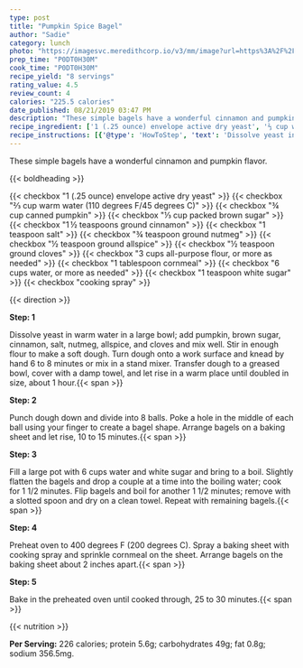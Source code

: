 ```yaml
---
type: post
title: "Pumpkin Spice Bagel"
author: "Sadie"
category: lunch
photo: "https://imagesvc.meredithcorp.io/v3/mm/image?url=https%3A%2F%2Fimages.media-allrecipes.com%2Fuserphotos%2F4555401.jpg"
prep_time: "P0DT0H30M"
cook_time: "P0DT0H30M"
recipe_yield: "8 servings"
rating_value: 4.5
review_count: 4
calories: "225.5 calories"
date_published: 08/21/2019 03:47 PM
description: "These simple bagels have a wonderful cinnamon and pumpkin flavor."
recipe_ingredient: ['1 (.25 ounce) envelope active dry yeast', '⅔ cup warm water (110 degrees F/45 degrees C)', '¾ cup canned pumpkin', '⅓ cup packed brown sugar', '1\u2009½ teaspoons ground cinnamon', '1 teaspoon salt', '¾ teaspoon ground nutmeg', '½ teaspoon ground allspice', '½ teaspoon ground cloves', '3 cups all-purpose flour, or more as needed', '1 tablespoon cornmeal', '6 cups water, or more as needed', '1 teaspoon white sugar', 'cooking spray']
recipe_instructions: [{'@type': 'HowToStep', 'text': 'Dissolve yeast in warm water in a large bowl; add pumpkin, brown sugar, cinnamon, salt, nutmeg, allspice, and cloves and mix well. Stir in enough flour to make a soft dough. Turn dough onto a work surface and knead by hand 6 to 8 minutes or mix in a stand mixer. Transfer dough to a greased bowl, cover with a damp towel, and let rise in a warm place until doubled in size, about 1 hour.\n'}, {'@type': 'HowToStep', 'text': 'Punch dough down and divide into 8 balls. Poke a hole in the middle of each ball using your finger to create a bagel shape. Arrange bagels on a baking sheet and let rise, 10 to 15 minutes.\n'}, {'@type': 'HowToStep', 'text': 'Fill a large pot with 6 cups water and white sugar and bring to a boil. Slightly flatten the bagels and drop a couple at a time into the boiling water; cook for 1 1/2 minutes. Flip bagels and boil for another 1 1/2 minutes; remove with a slotted spoon and dry on a clean towel. Repeat with remaining bagels.\n'}, {'@type': 'HowToStep', 'text': 'Preheat oven to 400 degrees F (200 degrees C). Spray a baking sheet with cooking spray and sprinkle cornmeal on the sheet. Arrange bagels on the baking sheet about 2 inches apart.\n'}, {'@type': 'HowToStep', 'text': 'Bake in the preheated oven until cooked through, 25 to 30 minutes.\n'}]
---
```


These simple bagels have a wonderful cinnamon and pumpkin flavor. 

{{< boldheading >}}

{{< checkbox "1 (.25 ounce) envelope active dry yeast" >}}
{{< checkbox "⅔ cup warm water (110 degrees F/45 degrees C)" >}}
{{< checkbox "¾ cup canned pumpkin" >}}
{{< checkbox "⅓ cup packed brown sugar" >}}
{{< checkbox "1 ½ teaspoons ground cinnamon" >}}
{{< checkbox "1 teaspoon salt" >}}
{{< checkbox "¾ teaspoon ground nutmeg" >}}
{{< checkbox "½ teaspoon ground allspice" >}}
{{< checkbox "½ teaspoon ground cloves" >}}
{{< checkbox "3 cups all-purpose flour, or more as needed" >}}
{{< checkbox "1 tablespoon cornmeal" >}}
{{< checkbox "6 cups water, or more as needed" >}}
{{< checkbox "1 teaspoon white sugar" >}}
{{< checkbox "cooking spray" >}}


{{< direction >}}

**Step: 1**

Dissolve yeast in warm water in a large bowl; add pumpkin, brown sugar, cinnamon, salt, nutmeg, allspice, and cloves and mix well. Stir in enough flour to make a soft dough. Turn dough onto a work surface and knead by hand 6 to 8 minutes or mix in a stand mixer. Transfer dough to a greased bowl, cover with a damp towel, and let rise in a warm place until doubled in size, about 1 hour.{{< span >}}

**Step: 2**

Punch dough down and divide into 8 balls. Poke a hole in the middle of each ball using your finger to create a bagel shape. Arrange bagels on a baking sheet and let rise, 10 to 15 minutes.{{< span >}}

**Step: 3**

Fill a large pot with 6 cups water and white sugar and bring to a boil. Slightly flatten the bagels and drop a couple at a time into the boiling water; cook for 1 1/2 minutes. Flip bagels and boil for another 1 1/2 minutes; remove with a slotted spoon and dry on a clean towel. Repeat with remaining bagels.{{< span >}}

**Step: 4**

Preheat oven to 400 degrees F (200 degrees C). Spray a baking sheet with cooking spray and sprinkle cornmeal on the sheet. Arrange bagels on the baking sheet about 2 inches apart.{{< span >}}

**Step: 5**

Bake in the preheated oven until cooked through, 25 to 30 minutes.{{< span >}}

{{< nutrition >}}

**Per Serving:** 226 calories; protein 5.6g; carbohydrates 49g; fat 0.8g; sodium 356.5mg.
